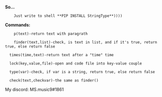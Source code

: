 **So...**
```
	Just write to shell **PIP INSTALL StringType**))))
```

**Commands:**
```
	p(text)-return text with paragrath

	finder(text,list)-check, is text in list, and if it's true, return true, else return false

  times(time,text)-return text after a "time" time

  lock(key,value,file)-open and code file into key-value couple

  type(var)-check, if var is a string, return true, else return false

  check(text,checkvar)-the same as finder()

```
My discord: <a>MS.music9#1861</a>
